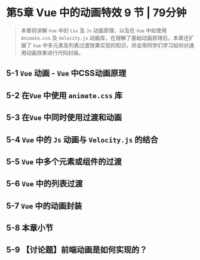 # 第5章 Vue 中的动画特效 9 节 | 79分钟
    
> 本章将讲解 `Vue` 中的 `Css` 及 `Js` 动画原理，以及在 `Vue` 中如使用 `Animate.css` 及 `Velocity.js` 动画库，在理解了基础动画原理后，本章还扩展了 `Vue` 中多元素及列表过渡效果实现的知识，并会带同学们学习如何对通用动画效果进行代码封装。

## 5-1 `Vue` 动画 - `Vue` 中CSS动画原理












## 5-2 在`Vue` 中使用 `animate.css` 库




## 5-3 在`Vue` 中同时使用过渡和动画




## 5-4 `Vue` 中的 `Js` 动画与 `Velocity.js` 的结合




## 5-5 `Vue` 中多个元素或组件的过渡




## 5-6 `Vue` 中的列表过渡




## 5-7 `Vue` 中的动画封装




## 5-8 本章小节




## 5-9 【讨论题】前端动画是如何实现的？




    
